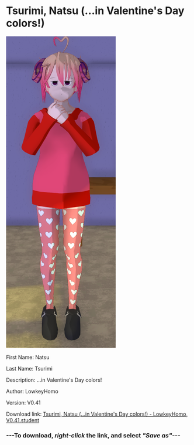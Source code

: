 # Tsurimi, Natsu (...in Valentine's Day colors!)

<img src = "https://raw.githubusercontent.com/Arbiter1223/Daigaku-Gurashi-Custom-Students/master/Students/Files/Tsurimi%2C%20Natsu%20(...in%20Valentine's%20Day%20colors!).png">

First Name: Natsu

Last Name: Tsurimi

Description: ...in Valentine's Day colors!

Author: LowkeyHomo

Version: V0.41

Download link: <a href="https://raw.githubusercontent.com/Arbiter1223/Daigaku-Gurashi-Custom-Students/master/Students/Files/Tsurimi%2C%20Natsu%20(...in%20Valentine's%20Day%20colors!)%20-%20LowkeyHomo%2C%20V0.41.student">Tsurimi, Natsu (...in Valentine's Day colors!) - LowkeyHomo, V0.41.student</a>

### ---**To download, _right-click_ the link, and select _"Save as"_**---
